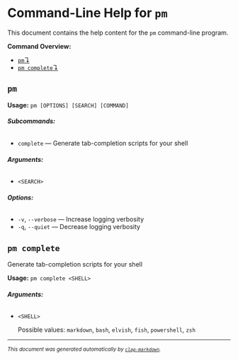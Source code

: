# Command-Line Help for `pm`

This document contains the help content for the `pm` command-line program.

**Command Overview:**

- [`pm`↴](#pm)
- [`pm complete`↴](#pm-complete)

## `pm`

**Usage:** `pm [OPTIONS] [SEARCH] [COMMAND]`

###### **Subcommands:**

- `complete` — Generate tab-completion scripts for your shell

###### **Arguments:**

- `<SEARCH>`

###### **Options:**

- `-v`, `--verbose` — Increase logging verbosity
- `-q`, `--quiet` — Decrease logging verbosity

## `pm complete`

Generate tab-completion scripts for your shell

**Usage:** `pm complete <SHELL>`

###### **Arguments:**

- `<SHELL>`

  Possible values: `markdown`, `bash`, `elvish`, `fish`, `powershell`, `zsh`

<hr/>

<small><i>
This document was generated automatically by
<a href="https://crates.io/crates/clap-markdown"><code>clap-markdown</code></a>.
</i></small>
